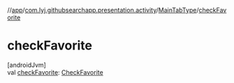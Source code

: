 //[app](../../../index.md)/[com.lyj.githubsearchapp.presentation.activity](../index.md)/[MainTabType](index.md)/[checkFavorite](check-favorite.md)

# checkFavorite

[androidJvm]\
val [checkFavorite](check-favorite.md): [CheckFavorite](../-check-favorite/index.md)
